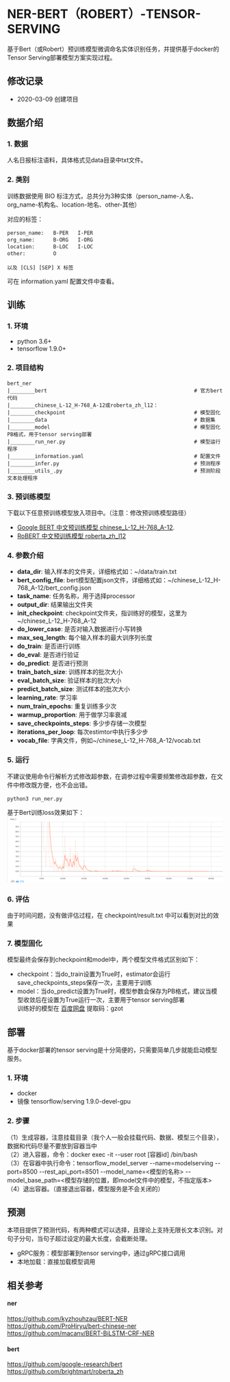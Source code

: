# NER-BERT（ROBERT）-TENSOR-SERVING
基于Bert（或Robert）预训练模型微调命名实体识别任务，并提供基于docker的Tensor Serving部署模型方案实现过程。  
## 修改记录
* 2020-03-09 创建项目

## 数据介绍
### 1. 数据
人名日报标注语料，具体格式见data目录中txt文件。
### 2. 类别
训练数据使用 BIO 标注方式，总共分为3种实体（person_name-人名、org_name-机构名、location-地名、other-其他）
  
对应的标签：  

    person_name:   B-PER   I-PER  
    org_name:      B-ORG   I-ORG  
    location:      B-LOC   I-LOC    
    other:         O
    
    以及 [CLS] [SEP] X 标签
可在 information.yaml 配置文件中查看。
## 训练
### 1. 环境
* python 3.6+
* tensorflow 1.9.0+
### 2. 项目结构
```
bert_ner
|________bert                                                # 官方bert代码
|________chinese_L-12_H-768_A-12或roberta_zh_l12：
|________checkpoint                                          # 模型固化
|________data                                                # 数据集
|________model                                               # 模型固化PB格式，用于tensor serving部署
|________run_ner.py                                          # 模型运行程序
|________information.yaml                                    # 配置文件
|________infer.py                                            # 预测程序
|________utils_.py                                           # 预测阶段文本处理程序
```
### 3. 预训练模型
下载以下任意预训练模型放入项目中。（注意：修改预训练模型路径）
* [Google BERT 中文预训练模型 chinese_L-12_H-768_A-12](https://storage.googleapis.com/bert_models/2018_11_03/chinese_L-12_H-768_A-12.zip). 
* [RoBERT 中文预训练模型 roberta_zh_l12](https://pan.baidu.com/s/1hAs7-VSn5HZWxBHQMHKkrg)
### 4. 参数介绍
* **data_dir**: 输入样本的文件夹，详细格式如：~/data/train.txt
* **bert_config_file**: bert模型配置json文件，详细格式如：~/chinese_L-12_H-768_A-12/bert_config.json
* **task_name**: 任务名称，用于选择processor
* **output_dir**: 结果输出文件夹
* **init_checkpoint**: checkpoint文件夹，指训练好的模型，这里为~/chinese_L-12_H-768_A-12
* **do_lower_case**: 是否对输入数据进行小写转换
* **max_seq_length**: 每个输入样本的最大训序列长度
* **do_train**: 是否进行训练
* **do_eval**: 是否进行验证
* **do_predict**: 是否进行预测
* **train_batch_size**: 训练样本的批次大小
* **eval_batch_size**: 验证样本的批次大小
* **predict_batch_size**: 测试样本的批次大小
* **learning_rate**: 学习率
* **num_train_epochs**: 重复训练多少次
* **warmup_proportion**: 用于做学习率衰减
* **save_checkpoints_steps**: 多少步存储一次模型
* **iterations_per_loop**: 每次estimtor中执行多少步
* **vocab_file**: 字典文件，例如~/chinese_L-12_H-768_A-12/vocab.txt

### 5. 运行
不建议使用命令行解析方式修改超参数，在调参过程中需要频繁修改超参数，在文件中修改既方便，也不会出错。
```
python3 run_ner.py
```
基于Bert训练loss效果如下：
![avatar](loss.png)
### 6. 评估
由于时间问题，没有做评估过程，在 checkpoint/result.txt 中可以看到对比的效果
### 7. 模型固化
模型最终会保存到checkpoint和model中，两个模型文件格式区别如下：  
* checkpoint：当do_train设置为True时，estimator会运行save_checkpoints_steps保存一次，主要用于训练  
* model：当do_predict设置为True时，模型参数会保存为PB格式，建议当模型收敛后在设置为True运行一次，主要用于tensor serving部署  
训练好的模型在 [百度网盘](https://pan.baidu.com/s/1HUWJ4EdSrp00sq4jPhp-2g) 提取码：gzot 
## 部署
基于docker部署的tensor serving是十分简便的，只需要简单几步就能启动模型服务。
### 1. 环境
* docker
* 镜像 tensorflow/serving 1.9.0-devel-gpu
### 2. 步骤
（1）生成容器，注意挂载目录（我个人一般会挂载代码、数据、模型三个目录），数据和代码尽量不要放到容器当中  
（2）进入容器，命令：docker exec -it --user root [容器id] /bin/bash  
（3）在容器中执行命令：tensorflow_model_server --name=modelserving --port=8500 --rest_api_port=8501 --model_name=<模型的名称> --model_base_path=<模型存储的位置，即model文件中的模型，不指定版本>  
（4）退出容器。（直接退出容器，模型服务是不会关闭的）
## 预测
本项目提供了预测代码，有两种模式可以选择，且理论上支持无限长文本识别。对句子分句，当句子超过设定的最大长度，会截断处理。
* gRPC服务：模型部署到tensor serving中，通过gRPC接口调用
* 本地加载：直接加载模型调用
## 相关参考
#### ner
https://github.com/kyzhouhzau/BERT-NER  
https://github.com/ProHiryu/bert-chinese-ner  
https://github.com/macanv/BERT-BiLSTM-CRF-NER  
#### bert
https://github.com/google-research/bert  
https://github.com/brightmart/roberta_zh  
